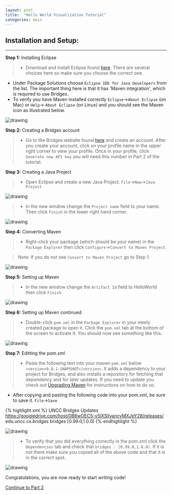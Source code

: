 ```yaml
---
layout: post
title:  "Hello World Visualization Tutorial"
categories: main
---
```


## Installation and Setup:

-----

**Step 1:** Installing Eclipse

> * Download and install Eclipse found [here](https://www.eclipse.org/downloads/index-java8.php). There are several choices here so make sure you choose the correct one. 
* Under Package Solutions choose `Eclipse IDE for Java Developers` from the list. The important thing here is that it has 'Maven integration', which is required to use Bridges.
* To verify you have Maven installed correctly `Eclipse`->`About Eclipse` (on Mac) or `Help`-> `About Eclipse` (on Linux) and you should see the Maven icon as illustrated below.

![drawing](/img/Tutorial/verifyMaven.png)

**Step 2:** Creating a Bridges account

> * Go to the Bridges website found [here](http://bridges.cs.uncc.edu/login) and create an account. After you create your account, click on your profile name in the upper right corner to view your profile. Once in your profile, click `Generate new API key` you will need this number in Part 2 of the tutorial.

**Step 3:** Creating a Java Project

> * Open Eclipse and create a new Java Project. `File`->`New`->`Java Project`

![drawing](/img/Tutorial/screenshot_0.png)

> * In the new window change the `Project name` field to your name. Then click `Finish` in the lower right hand corner.

![drawing](/img/Tutorial/screenshot_1.png)

**Step 4:** Converting Maven

> * Right-click your package (which should be your name) in the `Package Explorer` then click `Configure`->`Convert to Maven Project`.

> Note: If you do not see `Convert to Maven Project` go to Step 1.

![drawing](/img/Tutorial/screenshot_2.png)

**Step 5:** Setting up Maven

> * In the new window change the `Artifact Id` field to HelloWorld then click `Finish`.

![drawing](/img/Tutorial/screenshot_3.png)

**Step 6:** Setting up Maven continued

> * Double-click `pom.xml` in the `Package Explorer` in your newly created package to open it. Click the `pom.xml` tab at the bottom of the screen to activate it. You should now see something like this.

![drawing](/img/Tutorial/screenshot_4.png)

**Step 7:** Editting the pom.xml

> * Paste the following text into your maven `pom.xml` below `<version>0.0.1-SNAPSHOT</version>`. It adds a dependency to your
> project for Bridges, and also installs a repository for fetching that dependency
> and for later updates. If you need to update you check out [Upgrading Maven](http://bridgesuncc.github.io/main/upgrading/) for instructions on how to do so.
* After copying and pasting the following code into your pom.xml, be sure to save it. `File`->`Save`

{% highlight xml %}
  <repositories>
    <repository>
      <id>UNCC Bridges Updates</id>
      <url>https://googledrive.com/host/0B8wOEC5-v5lXSlIyancyMXJpY28/releases/</url>
    </repository>
  </repositories>
  <dependencies>
  	<dependency>
  		<groupId>edu.uncc.cs.bridges</groupId>
  		<artifactId>bridges</artifactId>
  		<version>[0.99.0,1.0.0)</version>
  	</dependency>
  </dependencies>
{% endhighlight %}

![drawing](/img/Tutorial/screenshot_5.png)

> * To verify that you did everything correctly in the pom.xml click the `Dependencies` tab and check that `bridges : [0.99.0,1.0.0)`. If it is not there make sure you copied all of the above code and that it is in the correct spot.

![drawing](/img/Tutorial/dependencies.png)

Congratulations, you are now ready to start writing code!

[Continue to Part 2](http://BridgesUNCC.github.io/tutorial/HelloWorld-Tutorial_part2/)
